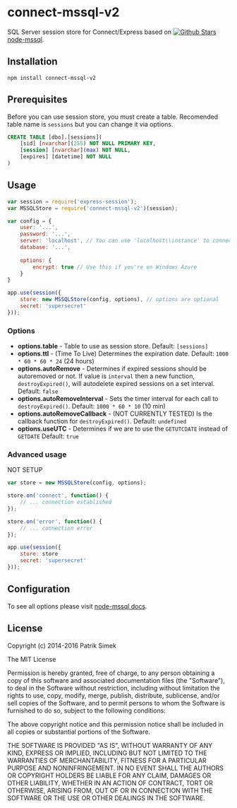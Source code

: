 # connect-mssql-v2

SQL Server session store for Connect/Express based on [![Github Stars][mssql-image] node-mssql][mssql-url].

## Installation

    npm install connect-mssql-v2

## Prerequisites

Before you can use session store, you must create a table. Recomended table name is `sessions` but you can change it via options.

```sql
CREATE TABLE [dbo].[sessions](
    [sid] [nvarchar](255) NOT NULL PRIMARY KEY,
    [session] [nvarchar](max) NOT NULL,
    [expires] [datetime] NOT NULL
)
```

## Usage

```javascript
var session = require('express-session');
var MSSQLStore = require('connect-mssql-v2')(session);

var config = {
    user: '...',
    password: '...',
    server: 'localhost', // You can use 'localhost\\instance' to connect to named instance
    database: '...',
    
    options: {
        encrypt: true // Use this if you're on Windows Azure
    }
}

app.use(session({
    store: new MSSQLStore(config, options), // options are optional
    secret: 'supersecret'
}));
```

### Options

- **options.table** - Table to use as session store. Default: `[sessions]`
- **options.ttl** - (Time To Live) Determines the expiration date. Default: `1000 * 60 * 60 * 24` (24 hours)
- **options.autoRemove** - Determines if expired sessions should be autoremoved or not. If value is `interval` then a new function, `destroyExpired()`, will autodelete expired sessions on a set interval. Default: `false`
- **options.autoRemoveInterval** - Sets the timer interval for each call to `destroyExpired()`. Default: `1000 * 60 * 10` (10 min)
- **options.autoRemoveCallback** - (NOT CURRENTLY TESTED) Is the callback function for `destroyExpired()`. Default: `undefined`
- **options.useUTC** - Determines if we are to use the `GETUTCDATE` instead of `GETDATE` Default: `true`

### Advanced usage
NOT SETUP
```javascript
var store = new MSSQLStore(config, options);

store.on('connect', function() {
	// ... connection established
});

store.on('error', function() {
	// ... connection error
});

app.use(session({
    store: store
    secret: 'supersecret'
}));
```

## Configuration

To see all options please visit [node-mssql docs](https://github.com/patriksimek/node-mssql#cfg-basic).



## License

Copyright (c) 2014-2016 Patrik Simek

The MIT License

Permission is hereby granted, free of charge, to any person obtaining a copy of this software and associated documentation files (the "Software"), to deal in the Software without restriction, including without limitation the rights to use, copy, modify, merge, publish, distribute, sublicense, and/or sell copies of the Software, and to permit persons to whom the Software is furnished to do so, subject to the following conditions:

The above copyright notice and this permission notice shall be included in all copies or substantial portions of the Software.

THE SOFTWARE IS PROVIDED "AS IS", WITHOUT WARRANTY OF ANY KIND, EXPRESS OR IMPLIED, INCLUDING BUT NOT LIMITED TO THE WARRANTIES OF MERCHANTABILITY, FITNESS FOR A PARTICULAR PURPOSE AND NONINFRINGEMENT. IN NO EVENT SHALL THE AUTHORS OR COPYRIGHT HOLDERS BE LIABLE FOR ANY CLAIM, DAMAGES OR OTHER LIABILITY, WHETHER IN AN ACTION OF CONTRACT, TORT OR OTHERWISE, ARISING FROM, OUT OF OR IN CONNECTION WITH THE SOFTWARE OR THE USE OR OTHER DEALINGS IN THE SOFTWARE.

[mssql-url]: https://github.com/patriksimek/node-mssql
[mssql-image]: https://img.shields.io/github/stars/patriksimek/node-mssql.svg?style=flat-square&label=%E2%98%85